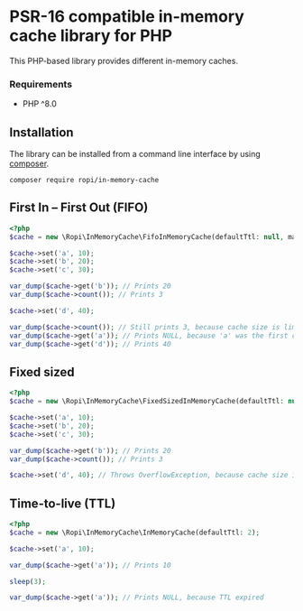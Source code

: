 # PSR-16 compatible in-memory cache library for PHP

This PHP-based library provides different in-memory caches.

### Requirements
* PHP ^8.0
## Installation
The library can be installed from a command line interface by using [composer](https://getcomposer.org/).

```
composer require ropi/in-memory-cache
```
## First In – First Out (FIFO)
```php
<?php
$cache = new \Ropi\InMemoryCache\FifoInMemoryCache(defaultTtl: null, maxSize: 3);

$cache->set('a', 10);
$cache->set('b', 20);
$cache->set('c', 30);

var_dump($cache->get('b')); // Prints 20 
var_dump($cache->count()); // Prints 3

$cache->set('d', 40);

var_dump($cache->count()); // Still prints 3, because cache size is limited to 3 and thus first cache entry was deleted
var_dump($cache->get('a')); // Prints NULL, because 'a' was the first cache entry
var_dump($cache->get('d')); // Prints 40
```

## Fixed sized
```php
<?php
$cache = new \Ropi\InMemoryCache\FixedSizedInMemoryCache(defaultTtl: null, maxSize: 3);

$cache->set('a', 10);
$cache->set('b', 20);
$cache->set('c', 30);

var_dump($cache->get('b')); // Prints 20 
var_dump($cache->count()); // Prints 3

$cache->set('d', 40); // Throws OverflowException, because cache size is limited to 3
```

## Time-to-live (TTL)
```php
<?php
$cache = new \Ropi\InMemoryCache\InMemoryCache(defaultTtl: 2);

$cache->set('a', 10);

var_dump($cache->get('a')); // Prints 10 

sleep(3);

var_dump($cache->get('a')); // Prints NULL, because TTL expired
```
